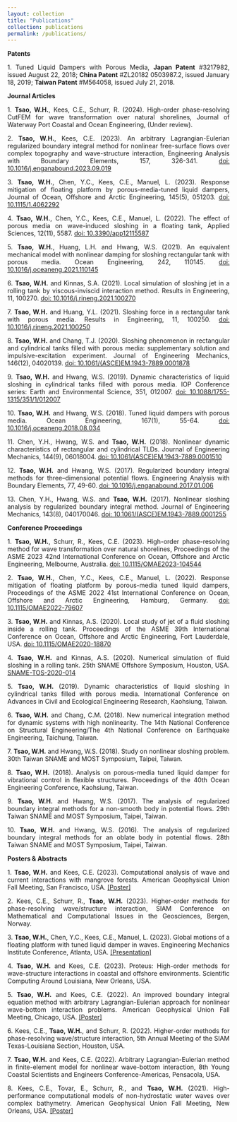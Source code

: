 ```yaml
---
layout: collection
title: "Publications"
collection: publications
permalink: /publications/
---
```


**Patents**
<p style="text-align: justify;">
1.	Tuned Liquid Dampers with Porous Media, <strong>Japan Patent</strong> #3217982, issued August 22, 2018; <strong>China Patent</strong> #ZL20182 0503987.2, issued January 18, 2019; <strong>Taiwan Patent</strong> #M564058, issued July 21, 2018.
</p>

**Journal Articles**
<p style="text-align: justify;">
1.	<strong>Tsao, W.H.</strong>, Kees, C.E., Schurr, R. (2024). High-order phase-resolving CutFEM for wave transformation over natural shorelines, Journal of Waterway Port Coastal and Ocean Engineering, (Under review).
</p>
<p style="text-align: justify;">
2.	<strong>Tsao, W.H.</strong>, Kees, C.E. (2023). An arbitrary Lagrangian-Eulerian regularized boundary integral method for nonlinear free-surface flows over complex topography and wave-structure interaction, Engineering Analysis with Boundary Elements, 157, 326-341. <a href="https://doi.org/10.1016/j.enganabound.2023.09.019" target="_blank">doi: 10.1016/j.enganabound.2023.09.019</a>
</p>
<p style="text-align: justify;">
3.	<strong>Tsao, W.H.</strong>, Chen, Y.C., Kees, C.E., Manuel, L. (2023). Response mitigation of floating platform by porous-media-tuned liquid dampers, Journal of Ocean, Offshore and Arctic Engineering, 145(5), 051203. <a href="https://doi.org/10.1115/1.4062292" target="_blank">doi: 10.1115/1.4062292</a>
</p>
<p style="text-align: justify;">
4.	<strong>Tsao, W.H.</strong>, Chen, Y.C., Kees, C.E., Manuel, L. (2022). The effect of porous media on wave-induced sloshing in a floating tank, Applied Sciences, 12(11), 5587. <a href="https://doi.org/10.3390/app12115587" target="_blank">doi: 10.3390/app12115587</a>
</p>
<p style="text-align: justify;">
5.	<strong>Tsao, W.H.</strong>, Huang, L.H. and Hwang, W.S. (2021). An equivalent mechanical model with nonlinear damping for sloshing rectangular tank with porous media. Ocean Engineering, 242, 110145. <a href="https://doi.org/10.1016/j.oceaneng.2021.110145" target="_blank">doi: 10.1016/j.oceaneng.2021.110145</a>
</p>
<p style="text-align: justify;">
6.	<strong>Tsao, W.H.</strong> and Kinnas, S.A. (2021). Local simulation of sloshing jet in a rolling tank by viscous-inviscid interaction method. Results in Engineering, 11, 100270. <a href="https://doi.org/10.1016/j.rineng.2021.100270" target="_blank">doi: 10.1016/j.rineng.2021.100270</a>
</p>
<p style="text-align: justify;">
7.	<strong>Tsao, W.H.</strong> and Huang, Y.L. (2021). Sloshing force in a rectangular tank with porous media. Results in Engineering, 11, 100250. <a href="https://doi.org/10.1016/j.rineng.2021.100250" target="_blank">doi: 10.1016/j.rineng.2021.100250</a>
</p>
<p style="text-align: justify;">
8.	<strong>Tsao, W.H.</strong> and Chang, T.J. (2020). Sloshing phenomenon in rectangular and cylindrical tanks filled with porous media: supplementary solution and impulsive-excitation experiment. Journal of Engineering Mechanics, 146(12), 04020139. <a href="https://doi.org/10.1061/(ASCE)EM.1943-7889.0001878" target="_blank">doi: 10.1061/(ASCE)EM.1943-7889.0001878</a>
</p>
<p style="text-align: justify;">
9.	<strong>Tsao, W.H.</strong> and Hwang, W.S. (2019). Dynamic characteristics of liquid sloshing in cylindrical tanks filled with porous media. IOP Conference series: Earth and Environmental Science, 351, 012007. <a href="https://doi.org/10.1088/1755-1315/351/1/012007" target="_blank">doi: 10.1088/1755-1315/351/1/012007</a>
</p>
<p style="text-align: justify;">
10.	<strong>Tsao, W.H.</strong> and Hwang, W.S. (2018). Tuned liquid dampers with porous media. Ocean Engineering, 167(1), 55-64. <a href="https://doi.org/10.1016/j.oceaneng.2018.08.034" target="_blank">doi: 10.1016/j.oceaneng.2018.08.034</a>
</p>
<p style="text-align: justify;">
11.	Chen, Y.H., Hwang, W.S. and <strong>Tsao, W.H.</strong> (2018). Nonlinear dynamic characteristics of rectangular and cylindrical TLDs. Journal of Engineering Mechanics, 144(9), 06018004. <a href="https://doi.org/10.1061/(ASCE)EM.1943-7889.0001510" target="_blank">doi: 10.1061/(ASCE)EM.1943-7889.0001510</a>
</p>
<p style="text-align: justify;">
12.	<strong>Tsao, W.H.</strong> and Hwang, W.S. (2017). Regularized boundary integral methods for three–dimensional potential flows. Engineering Analysis with Boundary Elements, 77, 49-60. <a href="https://doi.org/10.1016/j.enganabound.2017.01.006" target="_blank">doi: 10.1016/j.enganabound.2017.01.006</a>
</p>
<p style="text-align: justify;">
13.	Chen, Y.H., Hwang, W.S. and <strong>Tsao, W.H.</strong> (2017). Nonlinear sloshing analysis by regularized boundary integral method. Journal of Engineering Mechanics, 143(8), 040170046. <a href="https://doi.org/10.1061/(ASCE)EM.1943-7889.0001255" target="_blank">doi: 10.1061/(ASCE)EM.1943-7889.0001255</a>
</p>

**Conference Proceedings**
<p style="text-align: justify;">
1.	<strong>Tsao, W.H.</strong>, Schurr, R., Kees, C.E. (2023). High-order phase-resolving method for wave transformation over natural shorelines, Proceedings of the ASME 2023 42nd International Conference on Ocean, Offshore and Arctic Engineering, Melbourne, Australia. <a href="https://asmedigitalcollection.asme.org/OMAE/proceedings-abstract/OMAE2023/86878/V005T06A003/1167130" target="_blank">doi: 10.1115/OMAE2023-104544</a>
</p>
<p style="text-align: justify;">
2.	<strong>Tsao, W.H.</strong>, Chen, Y.C., Kees, C.E., Manuel, L. (2022). Response mitigation of floating platform by porous-media tuned liquid dampers, Proceedings of the ASME 2022 41st International Conference on Ocean, Offshore and Arctic Engineering, Hamburg, Germany. <a href="https://asmedigitalcollection.asme.org/OMAE/proceedings-abstract/OMAE2022/85925/V007T08A046/1148039" target="_blank">doi: 10.1115/OMAE2022-79607</a>
</p>
<p style="text-align: justify;">
3.	<strong>Tsao, W.H.</strong> and Kinnas, A.S. (2020). Local study of jet of a fluid sloshing inside a rolling tank. Proceedings of the ASME 39th International Conference on Ocean, Offshore and Arctic Engineering, Fort Lauderdale, USA. <a href="https://asmedigitalcollection.asme.org/OMAE/proceedings-abstract/OMAE2020/84409/V008T08A014/1092955" target="_blank">doi: 10.1115/OMAE2020-18870</a>
</p>
<p style="text-align: justify;">
4.	<strong>Tsao, W.H.</strong> and Kinnas, A.S. (2020). Numerical simulation of fluid sloshing in a rolling tank. 25th SNAME Offshore Symposium, Houston, USA. <a href="https://onepetro.org/SNAMETOS/proceedings-abstract/TOS20/1-TOS20/D013S004R002/3740" target="_blank">SNAME-TOS-2020-014</a>
</p>
<p style="text-align: justify;">
5.	<strong>Tsao, W.H.</strong> (2019). Dynamic characteristics of liquid sloshing in cylindrical tanks filled with porous media. International Conference on Advances in Civil and Ecological Engineering Research, Kaohsiung, Taiwan.
</p>
<p style="text-align: justify;">
6.	<strong>Tsao, W.H.</strong> and Chang, C.M. (2018). New numerical integration method for dynamic systems with high nonlinearity. The 14th National Conference on Structural Engineering/The 4th National Conference on Earthquake Engineering, Taichung, Taiwan.
</p>
<p style="text-align: justify;">
7.	<strong>Tsao, W.H.</strong> and Hwang, W.S. (2018). Study on nonlinear sloshing problem. 30th Taiwan SNAME and MOST Symposium, Taipei, Taiwan.
</p>
<p style="text-align: justify;">
8.	<strong>Tsao, W.H.</strong> (2018). Analysis on porous-media tuned liquid damper for vibrational control in flexible structures. Proceedings of the 40th Ocean Engineering Conference, Kaohsiung, Taiwan.
</p>
<p style="text-align: justify;">
9.	<strong>Tsao, W.H.</strong> and Hwang, W.S. (2017). The analysis of regularized boundary integral methods for a non-smooth body in potential flows. 29th Taiwan SNAME and MOST Symposium, Taipei, Taiwan.
</p>
<p style="text-align: justify;">
10.	<strong>Tsao, W.H.</strong> and Hwang, W.S. (2016). The analysis of regularized boundary integral methods for an oblate body in potential flows. 28th Taiwan SNAME and MOST Symposium, Taipei, Taiwan.
</p>

**Posters & Abstracts**
<p style="text-align: justify;">
1.	<strong>Tsao, W.H.</strong> and Kees, C.E. (2023). Computational analysis of wave and current interactions with mangrove forests. American Geophysical Union Fall Meeting, San Francisco, USA. <a href="/assets/pdf/agu23.pdf" target="_blank">[Poster]</a>
</p>
<p style="text-align: justify;">
2.	Kees, C.E., Schurr, R., <strong>Tsao, W.H.</strong> (2023). Higher-order methods for phase-resolving wave/structure interaction, SIAM Conference on Mathematical and Computational Issues in the Geosciences, Bergen, Norway.
</p>
<p style="text-align: justify;">
3.	<strong>Tsao, W.H.</strong>, Chen, Y.C., Kees, C.E., Manuel, L. (2023). Global motions of a floating platform with tuned liquid damper in waves. Engineering Mechanics Institute Conference, Atlanta, USA. <a href="https://www.youtube.com/watch?v=YyczDfapx2g" target="_blank">[Presentation]</a>
</p>
<p style="text-align: justify;">
4.	<strong>Tsao, W.H.</strong> and Kees, C.E. (2023). Proteus: High-order methods for wave-structure interactions in coastal and offshore environments. Scientific Computing Around Louisiana, New Orleans, USA.
</p>
<p style="text-align: justify;">
5.	<strong>Tsao, W.H.</strong> and Kees, C.E. (2022). An improved boundary integral equation method with arbitrary Lagrangian-Eulerian approach for nonlinear wave-bottom interaction problems. American Geophysical Union Fall Meeting, Chicago, USA. <a href="/assets/pdf/agu22.pdf" target="_blank">[Poster]</a>
</p>
<p style="text-align: justify;">
6.	Kees, C.E., <strong>Tsao, W.H.</strong>, and Schurr, R. (2022). Higher-order methods for phase-resolving wave/structure interaction, 5th Annual Meeting of the SIAM Texas-Louisiana Section, Houston, USA.
</p>
<p style="text-align: justify;">
7.	<strong>Tsao, W.H.</strong> and Kees, C.E. (2022). Arbitrary Lagrangian-Eulerian method in finite-element model for nonlinear wave-bottom interaction, 8th Young Coastal Scientists and Engineers Conference-Americas, Pensacola, USA.
</p>
<p style="text-align: justify;">
8.	Kees, C.E., Tovar, E., Schurr, R., and <strong>Tsao, W.H.</strong> (2021). High-performance computational models of non-hydrostatic water waves over complex bathymetry. American Geophysical Union Fall Meeting, New Orleans, USA. <a href="/assets/pdf/agu21.pdf" target="_blank">[Poster]</a>
</p>
